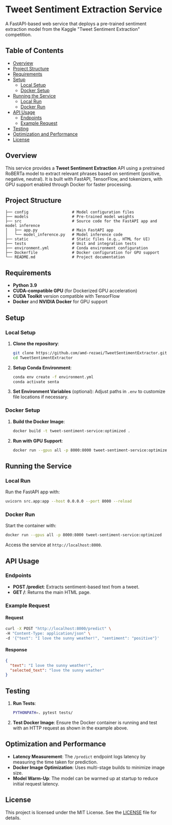 
# Tweet Sentiment Extraction Service

A FastAPI-based web service that deploys a pre-trained sentiment extraction model from the Kaggle "Tweet Sentiment Extraction" competition.

## Table of Contents
- [Overview](#overview)
- [Project Structure](#project-structure)
- [Requirements](#requirements)
- [Setup](#setup)
  - [Local Setup](#local-setup)
  - [Docker Setup](#docker-setup)
- [Running the Service](#running-the-service)
  - [Local Run](#local-run)
  - [Docker Run](#docker-run)
- [API Usage](#api-usage)
  - [Endpoints](#endpoints)
  - [Example Request](#example-request)
- [Testing](#testing)
- [Optimization and Performance](#optimization-and-performance)
- [License](#license)

## Overview
This service provides a **Tweet Sentiment Extraction** API using a pretrained RoBERTa model to extract relevant phrases based on sentiment (positive, negative, neutral). It is built with FastAPI, TensorFlow, and tokenizers, with GPU support enabled through Docker for faster processing.

## Project Structure
```
├── config                   # Model configuration files
├── models                   # Pre-trained model weights
├── src                      # Source code for the FastAPI app and model inference
│   ├── app.py               # Main FastAPI app
│   └── model_inference.py   # Model inference code
├── static                   # Static files (e.g., HTML for UI)
├── tests                    # Unit and integration tests
├── environment.yml          # Conda environment configuration
├── Dockerfile               # Docker configuration for GPU support
└── README.md                # Project documentation
```

## Requirements
- **Python 3.9**
- **CUDA-compatible GPU** (for Dockerized GPU acceleration)
- **CUDA Toolkit** version compatible with TensorFlow
- **Docker** and **NVIDIA Docker** for GPU support

## Setup

### Local Setup
1. **Clone the repository**:
   ```bash
   git clone https://github.com/amd-rezaei/TweetSentimentExtractor.git
   cd TweetSentimentExtractor
   ```

2. **Setup Conda Environment**:
   ```bash
   conda env create -f environment.yml
   conda activate senta
   ```

3. **Set Environment Variables** (optional):
   Adjust paths in `.env` to customize file locations if necessary.

### Docker Setup
1. **Build the Docker Image**:
   ```bash
   docker build -t tweet-sentiment-service:optimized .
   ```

2. **Run with GPU Support**:
   ```bash
   docker run --gpus all -p 8000:8000 tweet-sentiment-service:optimized
   ```

## Running the Service

### Local Run
Run the FastAPI app with:
```bash
uvicorn src.app:app --host 0.0.0.0 --port 8000 --reload
```

### Docker Run
Start the container with:
```bash
docker run --gpus all -p 8000:8000 tweet-sentiment-service:optimized
```

Access the service at `http://localhost:8000`.

## API Usage

### Endpoints
- **POST /predict**: Extracts sentiment-based text from a tweet.
- **GET /**: Returns the main HTML page.

### Example Request
#### Request
```bash
curl -X POST "http://localhost:8000/predict" \
-H "Content-Type: application/json" \
-d '{"text": "I love the sunny weather!", "sentiment": "positive"}'
```

#### Response
```json
{
  "text": "I love the sunny weather!",
  "selected_text": "love the sunny weather"
}
```

## Testing
1. **Run Tests**:
   ```bash
   PYTHONPATH=. pytest tests/
   ```

2. **Test Docker Image**:
   Ensure the Docker container is running and test with an HTTP request as shown in the example above.

## Optimization and Performance
- **Latency Measurement**: The `/predict` endpoint logs latency by measuring the time taken for prediction.
- **Docker Image Optimization**: Uses multi-stage builds to minimize image size.
- **Model Warm-Up**: The model can be warmed up at startup to reduce initial request latency.

## License
This project is licensed under the MIT License. See the [LICENSE](LICENSE) file for details.
